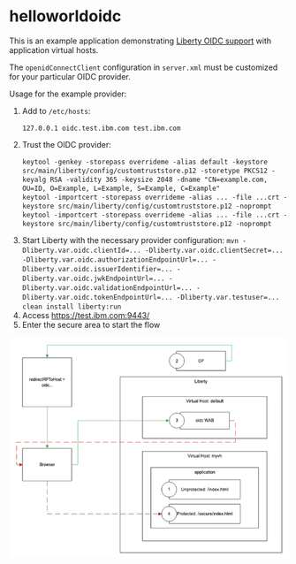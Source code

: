 # helloworldoidc

This is an example application demonstrating [Liberty OIDC support](https://openliberty.io/docs/latest/reference/feature/openidConnectClient.html) with application virtual hosts.

The `openidConnectClient` configuration in `server.xml` must be customized for your particular OIDC provider.

Usage for the example provider:

1. Add to `/etc/hosts`:
   ```
   127.0.0.1 oidc.test.ibm.com test.ibm.com
   ```
2. Trust the OIDC provider:
   ```
   keytool -genkey -storepass overrideme -alias default -keystore src/main/liberty/config/customtruststore.p12 -storetype PKCS12 -keyalg RSA -validity 365 -keysize 2048 -dname "CN=example.com, OU=ID, O=Example, L=Example, S=Example, C=Example"
   keytool -importcert -storepass overrideme -alias ... -file ...crt -keystore src/main/liberty/config/customtruststore.p12 -noprompt
   keytool -importcert -storepass overrideme -alias ... -file ...crt -keystore src/main/liberty/config/customtruststore.p12 -noprompt
   ```
3. Start Liberty with the necessary provider configuration:
   `mvn -Dliberty.var.oidc.clientId=... -Dliberty.var.oidc.clientSecret=... -Dliberty.var.oidc.authorizationEndpointUrl=... -Dliberty.var.oidc.issuerIdentifier=... -Dliberty.var.oidc.jwkEndpointUrl=... -Dliberty.var.oidc.validationEndpointUrl=... -Dliberty.var.oidc.tokenEndpointUrl=... -Dliberty.var.testuser=... clean install liberty:run`
4. Access <https://test.ibm.com:9443/>
5. Enter the secure area to start the flow

![Flow](diagram.png)
